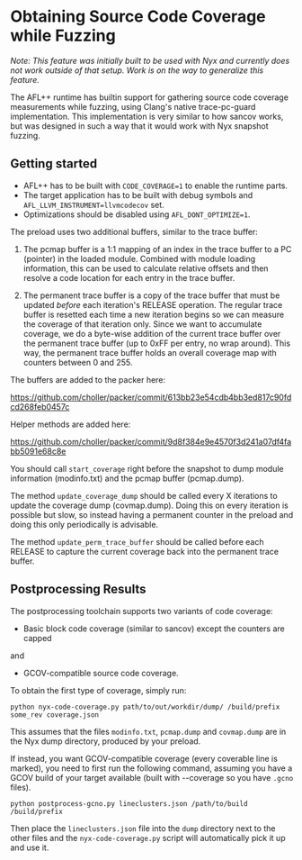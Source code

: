 # Obtaining Source Code Coverage while Fuzzing

*Note: This feature was initially built to be used with Nyx and currently does
not work outside of that setup. Work is on the way to generalize this feature.*

The AFL++ runtime has builtin support for gathering source code coverage
measurements while fuzzing, using Clang's native trace-pc-guard implementation.
This implementation is very similar to how sancov works, but was designed in
such a way that it would work with Nyx snapshot fuzzing.

## Getting started

* AFL++ has to be built with `CODE_COVERAGE=1` to enable the runtime parts.
* The target application has to be built with debug symbols
  and `AFL_LLVM_INSTRUMENT=llvmcodecov` set.
* Optimizations should be disabled using `AFL_DONT_OPTIMIZE=1`.


The preload uses two additional buffers, similar to the trace buffer:

1. The pcmap buffer is a 1:1 mapping of an index in the trace buffer
to a PC (pointer) in the loaded module. Combined with module loading
information, this can be used to calculate relative offsets and then
resolve a code location for each entry in the trace buffer.

2. The permanent trace buffer is a copy of the trace buffer that must
be updated *before* each iteration's RELEASE operation. The regular
trace buffer is resetted each time a new iteration begins so we can
measure the coverage of that iteration only. Since we want to accumulate
coverage, we do a byte-wise addition of the current trace buffer over
the permanent trace buffer (up to 0xFF per entry, no wrap around). This
way, the permanent trace buffer holds an overall coverage map with counters
between 0 and 255.

The buffers are added to the packer here:

https://github.com/choller/packer/commit/613bb23e54cdb4bb3ed817c90fdcd268feb0457c

Helper methods are added here:

https://github.com/choller/packer/commit/9d8f384e9e4570f3d241a07df4fabb5091e68c8e

You should call `start_coverage` right before the snapshot to dump module
information (modinfo.txt) and the pcmap buffer (pcmap.dump).

The method `update_coverage_dump` should be called every X iterations to
update the coverage dump (covmap.dump). Doing this on every iteration is
possible but slow, so instead having a permanent counter in the preload
and doing this only periodically is advisable.

The method `update_perm_trace_buffer` should be called before each RELEASE
to capture the current coverage back into the permanent trace buffer.

## Postprocessing Results

The postprocessing toolchain supports two variants of code coverage:

* Basic block code coverage (similar to sancov) except the counters are capped

and

* GCOV-compatible source code coverage.

To obtain the first type of coverage, simply run:

```
python nyx-code-coverage.py path/to/out/workdir/dump/ /build/prefix some_rev coverage.json
```

This assumes that the files `modinfo.txt`, `pcmap.dump` and `covmap.dump` are
in the Nyx dump directory, produced by your preload.

If instead, you want GCOV-compatible coverage (every coverable line is marked),
you need to first run the following command, assuming you have a GCOV build
of your target available (built with --coverage so you have `.gcno` files).

```
python postprocess-gcno.py lineclusters.json /path/to/build /build/prefix
```

Then place the `lineclusters.json` file into the `dump` directory next to the
other files and the `nyx-code-coverage.py` script will automatically pick it
up and use it.
